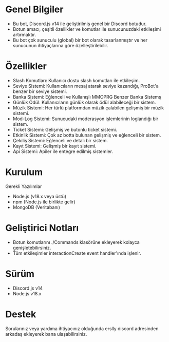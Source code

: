 # Genel Bilgiler

- Bu bot, Discord.js v14 ile geliştirilmiş genel bir Discord botudur.
- Botun amacı, çeşitli özellikler ve komutlar ile sunucunuzdaki etkileşimi artırmaktır.
- Bu bot çok sunuculu (global) bir bot olarak tasarlanmıştır ve her sunucunun ihtiyaçlarına göre özelleştirilebilir.

# Özellikler

- Slash Komutları: Kullanıcı dostu slash komutları ile etkileşim.
- Seviye Sistemi: Kullanıcıların mesaj atarak seviye kazandığı, ProBot'a benzer bir seviye sistemi.
- Banka Sistemi: Eğlenceli ve Kullanışlı MMOPRG Benzer Banka Sistemş
- Günlük Ödül: Kullanıcıların günlük olarak ödül alabileceği bir sistem.
- Müzik Sistemi: Her türlü platformdan müzik çalabilen gelişmiş bir müzik sistemi.
- Mod-Log Sistemi: Sunucudaki moderasyon işlemlerinin loglandığı bir sistem.
- Ticket Sistemi: Gelişmiş ve butonlu ticket sistemi.
- Etkinlik Sistemi: Çok az botta bulunan gelişmiş ve eğlenceli bir sistem.
- Çekiliş Sistemi: Eğlenceli ve detalı bir sistem.
- Kayıt Sistemi: Gelişmiş bir kayıt sistemi.
- Api Sistemi: Apiler ile entegre edilmiş sistemler.

# Kurulum

Gerekli Yazılımlar
 
- Node.js (v18.x veya üstü)
- npm (Node.js ile birlikte gelir)
- MongoDB (Veritabanı) 

# Geliştirici Notları

- Botun komutlarını ./Commands klasörüne ekleyerek kolayca genişletebilirsiniz.
- Tüm etkileşimler interactionCreate event handler'ında işlenir.

# Sürüm
- Discord.js v14
- Node.js v18.x

# Destek
Sorularınız veya yardıma ihtiyacınız olduğunda erslly discord adresinden arkadaş ekleyerek bana ulaşabilirsiniz.
